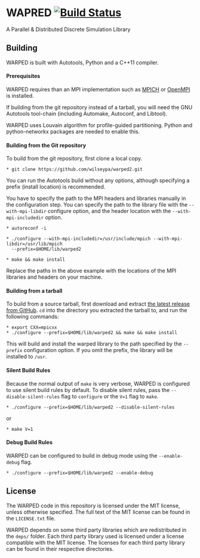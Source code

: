 # WAPRED [![Build Status](http://img.shields.io/travis/wilseypa/warped2/master.svg)](https://travis-ci.org/wilseypa/warped2)

A Parallel & Distributed Discrete Simulation Library

## Building

WARPED is built with Autotools, Python and a C++11 compiler.

#### Prerequisites

WARPED requires than an MPI implementation such as [MPICH](http://www.mpich.org/) or
[OpenMPI](http://www.open-mpi.org/) is installed.

If building from the git repository instead of a tarball, you  will need the GNU
Autotools tool-chain (including Automake, Autoconf, and Libtool).

WARPED uses Louvain algorithm for profile-guided partitioning. Python and
python-networkx packages are needed to enable this.

#### Building from the Git repository

To build from the git repository, first clone a local copy.

	* git clone https://github.com/wilseypa/warped2.git

You can run the Autotools build without any options, although specifying a prefix (install
location) is recommended.

You have to specify the path to the MPI headers and libraries manually in the configuration
step. You can specify the path to the library file with the `--with-mpi-libdir` configure
option, and the header location with the `--with-mpi-includedir` option.

    * autoreconf -i

    * ./configure --with-mpi-includedir=/usr/include/mpich --with-mpi-libdir=/usr/lib/mpich
      --prefix=$HOME/lib/warped2

    * make && make install

Replace the paths in the above example with the locations of the MPI libraries and headers
on your machine.

#### Building from a tarball

To build from a source tarball, first download and extract [the latest release from
GitHub](https://github.com/wilseypa/warped/releases). `cd` into the directory you
extracted the tarball to, and run the following commands:

    * export CXX=mpicxx
	* ./configure --prefix=$HOME/lib/warped2 && make && make install

This will build and install the warped library to the path specified by the `--prefix`
configuration option. If you omit the prefix, the library will be installed to `/usr`.

#### Silent Build Rules

Because the normal output of `make` is very verbose, WARPED is configured to use silent
build rules by default. To disable silent rules, pass the `--disable-silent-rules` flag to
`configure` or the `V=1` flag to `make`.

    * ./configure --prefix=$HOME/lib/warped2 --disable-silent-rules

or

    * make V=1

#### Debug Build Rules

WARPED can be configured to build in debug mode using the `--enable-debug` flag.

    * ./configure --prefix=$HOME/lib/warped2 --enable-debug

## License

The WARPED code in this repository is licensed under the MIT license, unless otherwise
specified. The full text of the MIT license can be found in the `LICENSE.txt` file.

WARPED depends on some third party libraries which are redistributed in the `deps/`
folder. Each third party library used is licensed under a license compatible with the MIT
license. The licenses for each third party library can be found in their respective
directories.

